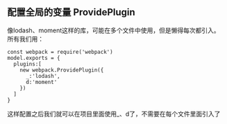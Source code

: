 ## 配置全局的变量 ProvidePlugin

像lodash、moment这样的库，可能在多个文件中使用，但是懒得每次都引入。
所有我们用：
```
const webpack = require('webpack')
model.exports = {
  plugins:[
    new webpack.ProvidePlugin({
      _:'lodash',
      d:'moment'
    })
  ]
}
```
这样配置之后我们就可以在项目里面使用_、d了，不需要在每个文件里面引入了



